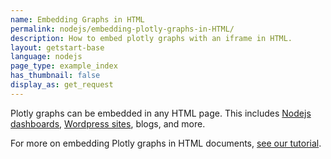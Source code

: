 ```yaml
---
name: Embedding Graphs in HTML
permalink: nodejs/embedding-plotly-graphs-in-HTML/
description: How to embed plotly graphs with an iframe in HTML.
layout: getstart-base
language: nodejs
page_type: example_index
has_thumbnail: false
display_as: get_request
---
```


<div class="content-box">
<p>Plotly graphs can be embedded in any HTML page. This includes <a href="http://moderndata.plot.ly/r-python-matlab-dashboards-graphs-with-d3-js-webgl/">Nodejs dashboards</a>, <a href="https://wordpress.org/plugins/wp-plotly/">Wordpress sites</a>, blogs, and more.</p>

<p>For more on embedding Plotly graphs in HTML documents, <a href="https://plot.ly/how-to-embed-plotly-graphs-in-websites">see our tutorial</a>.</p>
</div>
